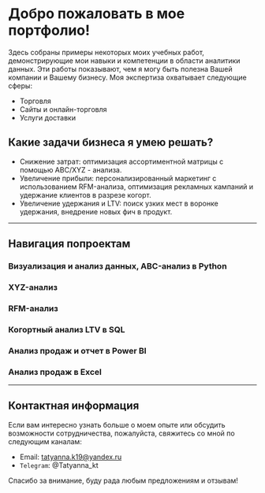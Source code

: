 # Добро пожаловать в мое портфолио!

Здесь собраны примеры некоторых моих учебных работ, демонстрирующие мои навыки и компетенции в области аналитики данных. Эти работы показывают, чем я могу быть полезна Вашей компании и Вашему бизнесу. Моя экспертиза охватывает следующие сферы:

* Торговля
* Сайты и онлайн-торговля
* Услуги доставки

## Какие задачи бизнеса я умею решать?

* Снижение затрат: оптимизация ассортиментной матрицы с помощью ABC/XYZ - анализа.
* Увеличение прибыли: персонализированный маркетинг с использованием RFM-анализа, оптимизация рекламных кампаний и удержание клиентов в разрезе когорт.
* Увеличение удержания и LTV: поиск узких мест в воронке удержания, внедрение новых фич в продукт.

---

## Навигация попроектам

### Визуализация и анализ данных, ABC-анализ в Python


### XYZ-анализ


### RFM-анализ


### Когортный анализ LTV в SQL


### Анализ продаж и отчет в Power BI


### Анализ продаж в Excel


---

## Контактная информация

Если вам интересно узнать больше о моем опыте или обсудить возможности сотрудничества, пожалуйста, свяжитесь со мной по следующим каналам:

- Email: tatyanna.k19@yandex.ru  
- `Telegram`: @Tatyanna_kt

Спасибо за внимание, буду рада любым предложениям и отзывам!


